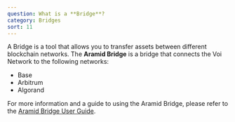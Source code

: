 ```yaml
---
question: What is a **Bridge**?
category: Bridges
sort: 11
---
```

A Bridge is a tool that allows you to transfer assets between different blockchain networks. The **Aramid Bridge** is a bridge that connects the Voi Network to the following networks:

- Base
- Arbitrum
- Algorand

For more information and a guide to using the Aramid Bridge, please refer to the [Aramid Bridge User Guide](https://biatec.notion.site/Aramid-Bridge-User-Guide-10cb2ccb197f809cb3c3de8c93cd67f8).
